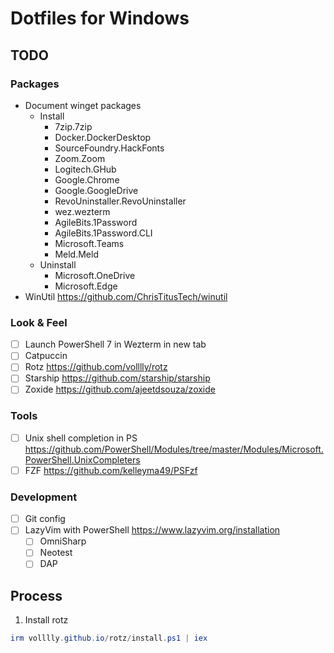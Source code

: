# Dotfiles for Windows

## TODO

### Packages

- Document winget packages
  - Install
    - 7zip.7zip
    - Docker.DockerDesktop
    - SourceFoundry.HackFonts
    - Zoom.Zoom
    - Logitech.GHub
    - Google.Chrome
    - Google.GoogleDrive
    - RevoUninstaller.RevoUninstaller
    - wez.wezterm
    - AgileBits.1Password
    - AgileBits.1Password.CLI
    - Microsoft.Teams
    - Meld.Meld
  - Uninstall
    - Microsoft.OneDrive
    - Microsoft.Edge
- WinUtil <https://github.com/ChrisTitusTech/winutil>

### Look & Feel

- [ ] Launch PowerShell 7 in Wezterm in new tab
- [ ] Catpuccin
- [ ] Rotz <https://github.com/volllly/rotz>
- [ ] Starship <https://github.com/starship/starship>
- [ ] Zoxide <https://github.com/ajeetdsouza/zoxide>

### Tools

- [ ] Unix shell completion in PS <https://github.com/PowerShell/Modules/tree/master/Modules/Microsoft.PowerShell.UnixCompleters>
- [ ] FZF <https://github.com/kelleyma49/PSFzf>

### Development

- [ ] Git config
- [ ] LazyVim with PowerShell <https://www.lazyvim.org/installation>
  - [ ] OmniSharp
  - [ ] Neotest
  - [ ] DAP

## Process

1. Install rotz

```powershell
irm volllly.github.io/rotz/install.ps1 | iex
```
